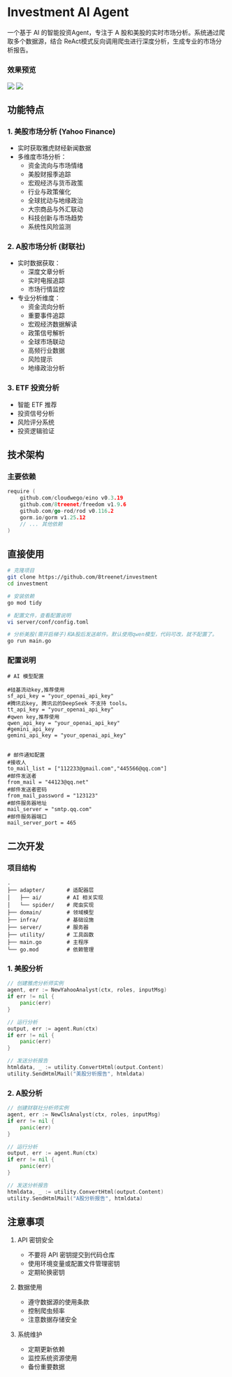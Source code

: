 # Investment AI Agent

一个基于 AI 的智能投资Agent，专注于 A 股和美股的实时市场分析。系统通过爬取多个数据源，结合 ReAct模式反向调用爬虫进行深度分析，生成专业的市场分析报告。

### 效果预览
<img align="center" src="https://github.com/8treenet/investment/blob/master/img/1.png?raw=true">
<img align="center" src="https://github.com/8treenet/investment/blob/master/img/2.png?raw=true">

## 功能特点

### 1. 美股市场分析 (Yahoo Finance)
- 实时获取雅虎财经新闻数据
- 多维度市场分析：
  - 资金流向与市场情绪
  - 美股财报季追踪
  - 宏观经济与货币政策
  - 行业与政策催化
  - 全球扰动与地缘政治
  - 大宗商品与外汇联动
  - 科技创新与市场趋势
  - 系统性风险监测

### 2. A股市场分析 (财联社)
- 实时数据获取：
  - 深度文章分析
  - 实时电报追踪
  - 市场行情监控
- 专业分析维度：
  - 资金流向分析
  - 重要事件追踪
  - 宏观经济数据解读
  - 政策信号解析
  - 全球市场联动
  - 高频行业数据
  - 风险提示
  - 地缘政治分析

### 3. ETF 投资分析
- 智能 ETF 推荐
- 投资信号分析
- 风险评分系统
- 投资逻辑验证

## 技术架构
### 主要依赖
```go
require (
    github.com/cloudwego/eino v0.3.19
    github.com/8treenet/freedom v1.9.6
    github.com/go-rod/rod v0.116.2
    gorm.io/gorm v1.25.12
    // ... 其他依赖
)
```


## 直接使用
```bash
# 克隆项目
git clone https://github.com/8treenet/investment
cd investment

# 安装依赖
go mod tidy

# 配置文件，查看配置说明
vi server/conf/config.toml

# 分析美股(需开启梯子)和A股后发送邮件。默认使用qwen模型，代码可改，就不配置了。
go run main.go
```

### 配置说明
```env
# AI 模型配置

#硅基流动key,推荐使用
sf_api_key = "your_openai_api_key"
#腾讯云key, 腾讯云的DeepSeek 不支持 tools。
tt_api_key = "your_openai_api_key"
#qwen key,推荐使用
qwen_api_key = "your_openai_api_key"
#gemini_api_key
gemini_api_key = "your_openai_api_key"


# 邮件通知配置
#接收人
to_mail_list = ["112233@gmail.com","445566@qq.com"]
#邮件发送者
from_mail = "44123@qq.net"
#邮件发送者密码
from_mail_password = "123123"
#邮件服务器地址
mail_server = "smtp.qq.com"
#邮件服务器端口
mail_server_port = 465
```

## 二次开发

### 项目结构
```
.
├── adapter/       # 适配器层
│   ├── ai/        # AI 相关实现
│   └── spider/    # 爬虫实现
├── domain/        # 领域模型
├── infra/         # 基础设施
├── server/        # 服务器
├── utility/       # 工具函数
├── main.go        # 主程序
└── go.mod         # 依赖管理
```

### 1. 美股分析
```go
// 创建雅虎分析师实例
agent, err := NewYahooAnalyst(ctx, roles, inputMsg)
if err != nil {
    panic(err)
}

// 运行分析
output, err := agent.Run(ctx)
if err != nil {
    panic(err)
}

// 发送分析报告
htmldata, _ := utility.ConvertHtml(output.Content)
utility.SendHtmlMail("美股分析报告", htmldata)
```

### 2. A股分析
```go
// 创建财联社分析师实例
agent, err := NewClsAnalyst(ctx, roles, inputMsg)
if err != nil {
    panic(err)
}

// 运行分析
output, err := agent.Run(ctx)
if err != nil {
    panic(err)
}

// 发送分析报告
htmldata, _ := utility.ConvertHtml(output.Content)
utility.SendHtmlMail("A股分析报告", htmldata)
```

## 注意事项

1. API 密钥安全
   - 不要将 API 密钥提交到代码仓库
   - 使用环境变量或配置文件管理密钥
   - 定期轮换密钥

2. 数据使用
   - 遵守数据源的使用条款
   - 控制爬虫频率
   - 注意数据存储安全

3. 系统维护
   - 定期更新依赖
   - 监控系统资源使用
   - 备份重要数据


